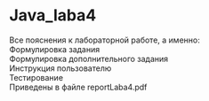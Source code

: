 # Java_laba4
Все пояснения к лабораторной работе, а именно:  
  Формулировка задания  
  Формулировка дополнительного задания  
  Инструкция пользователю  
  Тестирование  
Приведены в файле reportLaba4.pdf
  
  
